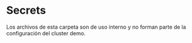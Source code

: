 # Secrets

Los archivos de esta carpeta son de uso interno y no forman parte de la configuración del cluster demo.
